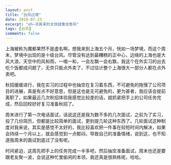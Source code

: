 ```yaml
---
layout: post
title: "台风过境"
date: 2018-07-23
excerpt: "oh~凉爽来的太快就像龙卷风"
tags: [台风]
comments: false
---
```


上海被称为魔都果然不是虚名啊，想我来到上海五个月，恍如一场梦境，而这个周末，梦境中出现的是十级台风。尽管没有达到最糟糕的正中心，边缘的上海也是大风大浪，天空中的风和雨，一唱一和，一会左飘一会右飘，我这个在外实习的出去吃个饭都成问题了，无奈只能点外卖了，不过估计整个上海很大一部分人都在点外卖吧。

秋招缓缓进行，我在实习的过程中也抽空在复习着东西，不可避免的拖慢了公司项目的进展，真是有点不好意思，但是这也是无可避免的，更为甚者，我应该会提前离职了，如果最近几次秋招体验我感觉比较差的话，就抓紧把手上的公司任务完成，然后回校好好复习准备秋招了。

周末进行了第一次电话面试，话说这还是我为数不多的几次面试，之前为了实习，投了几份简历，但都是比较简单的面试，更别提几轮这种东西了。几轮面试这种制度对我来说，其实是感觉不太好的，我比较喜欢把一件事在较短时间内解决，如果会持续一个月以上，就会感觉到一点郁闷，导致自己的准备情绪，说到这，也不知道我周末的面试到底过了没有呢。

时间紧迫，这周先把手上的任务完成一半多吧，然后抽空准备面试，周末也还是要跟老友聚一波，会说这种忙里偷闲的本领，我还真是很熟练呢，哈哈。
